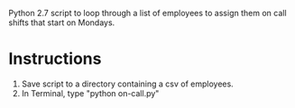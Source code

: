 Python 2.7 script to loop through a list of employees to assign them on call shifts that start on Mondays.

# Instructions
1. Save script to a directory containing a csv of employees.
1. In Terminal, type "python on-call.py"
